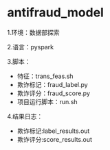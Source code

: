 antifraud_model
====

1.环境：数据部探索

2.语言：pyspark

3.脚本：
  - 特征：trans_feas.sh 
  - 欺诈标记：fraud_label.py
  - 欺诈评分：fraud_score.py
  - 项目运行脚本：run.sh

4.结果日志：
  - 欺诈标记:label_results.out
  - 欺诈评分:score_results.out 
